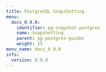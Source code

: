 ```yaml
---
title: PostgreSQL Snapshotting
menu:
  docs_0.9.0:
    identifier: pg-snapshot-postgres
    name: Snapshotting
    parent: pg-postgres-guides
    weight: 25
menu_name: docs_0.9.0
info:
  version: 0.9.0
---
```



